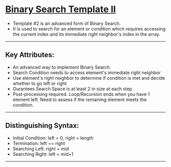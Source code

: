 # [Binary Search Template II](https://leetcode.com/explore/learn/card/binary-search/126/template-ii/937/)

- Template #2 is an advanced form of Binary Search. 
- It is used to search for an element or condition which requires accessing the current index and its immediate right neighbor's index in the array.


---

## Key Attributes:

- An advanced way to implement Binary Search.
- Search Condition needs to access element's immediate right neighbor
- Use element's right neighbor to determine if condition is met and decide whether to go left or right
- Gurantees Search Space is at least 2 in size at each step
- Post-processing required. Loop/Recursion ends when you have 1 element left. Need to assess if the remaining element meets the condition.

--- 

## Distinguishing Syntax:

- Initial Condition: left = 0, right = length
- Termination: left == right
- Searching Left: right = mid
- Searching Right: left = mid+1

---
